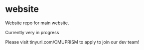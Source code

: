 # website
Website repo for main website.

Currently very in progress

Please visit tinyurl.com/CMUPRISM to apply to join our dev team!
